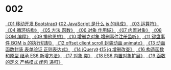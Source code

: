 # 002

[《01 移动开发 Bootstrap》][1]
[《02 JavaScript 是什么 js 的组成》][2]
[《03 运算符》][3]
[《04 循环结构》][4]
[《05 方法 函数》][5]
[《06 对象 作用域》][6]
[《07 内置对象》][7]
[《08 DOM 编程》][8]
[《09 排他思想》][9]
[《10 增删克对象 增删事件注册监听》][10]
[《11 键盘事件 BOM js 的执行机制》][11]
[《12 offset client scroll 封装动画 animate》][12]
[《13 动画函数封装 表单验证 正则表达式》][13]
[《14 jQuery》][14]
[《15 jq 增删改查》][15]
[《16 构造函数和原型 继承 ES6 新增方法》][16]
[《17 对象 类》][17]
[《18 ES6 内置对象扩展》][18]
[《19 函数的定义 严格模式 闭包 递归》][19]

[1]: ./MarkDown%E7%AC%94%E8%AE%B0/01%20%E7%A7%BB%E5%8A%A8%E5%BC%80%E5%8F%91%20Bootstrap.md
[2]: ./MarkDown%E7%AC%94%E8%AE%B0/02%20JavaScript%E6%98%AF%E4%BB%80%E4%B9%88%20js%E7%9A%84%E7%BB%84%E6%88%90.md
[3]: ./MarkDown%E7%AC%94%E8%AE%B0/03%20%E8%BF%90%E7%AE%97%E7%AC%A6.md
[4]: ./MarkDown%E7%AC%94%E8%AE%B0/04%20%E5%BE%AA%E7%8E%AF%E7%BB%93%E6%9E%84.md
[5]: ./MarkDown%E7%AC%94%E8%AE%B0/05%20%E6%96%B9%E6%B3%95%20%E5%87%BD%E6%95%B0.md
[6]: ./MarkDown%E7%AC%94%E8%AE%B0/06%20%E5%AF%B9%E8%B1%A1%20%E4%BD%9C%E7%94%A8%E5%9F%9F.md
[7]: ./MarkDown%E7%AC%94%E8%AE%B0/07%20%E5%86%85%E7%BD%AE%E5%AF%B9%E8%B1%A1.md
[8]: ./MarkDown%E7%AC%94%E8%AE%B0/08%20DOM%E7%BC%96%E7%A8%8B.md
[9]: ./MarkDown%E7%AC%94%E8%AE%B0/09%20%E6%8E%92%E4%BB%96%E6%80%9D%E6%83%B3.md
[10]: ./MarkDown%E7%AC%94%E8%AE%B0/10%20%E5%A2%9E%E5%88%A0%E5%85%8B%E5%AF%B9%E8%B1%A1%20%E5%A2%9E%E5%88%A0%E4%BA%8B%E4%BB%B6%E6%B3%A8%E5%86%8C%E7%9B%91%E5%90%AC.md
[11]: ./MarkDown%E7%AC%94%E8%AE%B0/11%20%E9%94%AE%E7%9B%98%E4%BA%8B%E4%BB%B6%20BOM%20js%E7%9A%84%E6%89%A7%E8%A1%8C%E6%9C%BA%E5%88%B6.md
[12]: ./MarkDown%E7%AC%94%E8%AE%B0/12%20offset%20client%20scroll%20%E5%B0%81%E8%A3%85%E5%8A%A8%E7%94%BBanimate.md
[13]: ./MarkDown%E7%AC%94%E8%AE%B0/13%20%E5%8A%A8%E7%94%BB%E5%87%BD%E6%95%B0%E5%B0%81%E8%A3%85%20%E8%A1%A8%E5%8D%95%E9%AA%8C%E8%AF%81%20%E6%AD%A3%E5%88%99%E8%A1%A8%E8%BE%BE%E5%BC%8F.md
[14]: ./MarkDown%E7%AC%94%E8%AE%B0/14%20jQuery.md
[15]: ./MarkDown%E7%AC%94%E8%AE%B0/15%20jq%E5%A2%9E%E5%88%A0%E6%94%B9%E6%9F%A5.md
[16]: ./MarkDown%E7%AC%94%E8%AE%B0/16%20%E6%9E%84%E9%80%A0%E5%87%BD%E6%95%B0%E5%92%8C%E5%8E%9F%E5%9E%8B%20%E7%BB%A7%E6%89%BF%20ES6%E6%96%B0%E5%A2%9E%E6%96%B9%E6%B3%95.md
[17]: ./MarkDown%E7%AC%94%E8%AE%B0/17%20%E5%AF%B9%E8%B1%A1%20%E7%B1%BB.md
[18]: ./MarkDown%E7%AC%94%E8%AE%B0/18%20ES6%20%E5%86%85%E7%BD%AE%E5%AF%B9%E8%B1%A1%E6%89%A9%E5%B1%95.md
[19]: ./MarkDown%E7%AC%94%E8%AE%B0/19%20%E5%87%BD%E6%95%B0%E7%9A%84%E5%AE%9A%E4%B9%89%20%E4%B8%A5%E6%A0%BC%E6%A8%A1%E5%BC%8F%20%E9%97%AD%E5%8C%85%20%E9%80%92%E5%BD%92.md
